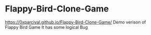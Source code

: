 # Flappy-Bird-Clone-Game
https://0xparcival.github.io/Flappy-Bird-Clone-Game/
Demo verison of Flappy Bird Game
It has some logical Bug 
